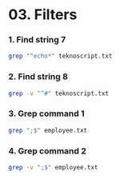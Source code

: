 # 03. Filters

### 1. Find string 7

```bash
grep "^echo*" teknoscript.txt
```

### 2. Find string 8

```bash
grep -v "^#" teknoscript.txt
```

### 3. Grep command 1

```bash
grep ";$" employee.txt
```

### 4. Grep command 2

```bash
grep -v ";$" employee.txt
```

